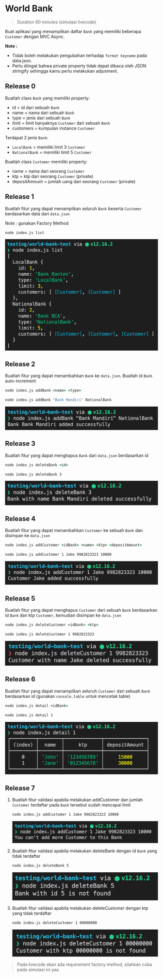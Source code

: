 # World Bank

> Duration 60 minutes (simulasi livecode)

Buat aplikasi yang menampilkan daftar `Bank` yang memiliki beberapa `Customer` dengan MVC Async.

**Note :**   
- Tidak boleh melakukan pengubahan terhadap `format keyname` pada data.json.
- Perlu diingat bahwa private property tidak dapat dibaca oleh JSON stringify sehingga kamu perlu melakukan adjusment.

## Release 0

Buatlah class `Bank` yang memiliki property:

- id = id dari sebuah `Bank`
- name = nama dari sebuah `Bank`
- type = jenis dari sebuah `Bank`
- limit = limit banyaknya `Customer` dari sebuah `Bank`
- customers = kumpulan instance `Customer`

Terdapat 2 jenis `Bank`:

- `LocalBank` = memiliki limit 3 `Customer`
- `NationalBank` = memiliki limit 5 `Customer`

Buatlah class `Customer` memiliki property:

- name = nama dari seorang `Customer`
- ktp = ktp dari seorang `Customer` (private)
- depositAmount = jumlah uang dari seorang `Customer` (private)

## Release 1

Buatlah fitur yang dapat menampilkan seluruh `Bank` beserta `Customer` berdasarkan data dari `data.json`

Note : gunakan Factory Method 

```cmd
node index.js list
```

<img src="./assets/list.png">

## Release 2

Buatlah fitur yang dapat menambahkan `Bank` ke `data.json`. Buatlah id `Bank` auto-increment

```cmd
node index.js addBank <name> <type>
```

```cmd
node index.js addBank "Bank Mandiri" NationalBank
```

<img src="./assets/addBank.png">

## Release 3

Buatlah fitur yang dapat menghapus `Bank` dari `data.json` berdasarkan id

```cmd
node index.js deleteBank <id>
```

```cmd
node index.js deleteBank 3
```

<img src="./assets/deleteBank.png">

## Release 4

Buatlah fitur yang dapat menambahkan `Customer` ke sebuah `Bank` dan disimpan ke `data.json`

```cmd
node index.js addCustomer <idBank> <name> <ktp> <depositAmount>
```

```cmd
node index.js addCustomer 1 Jake 9982823323 10000
```

<img src="./assets/addCustomer.png">

## Release 5

Buatlah fitur yang dapat menghapus `Customer` dari sebuah `Bank` berdasarkan id `Bank` dan ktp `Customer`, kemudian disimpan ke `data.json`

```cmd
node index.js deleteCustomer <idBank> <ktp>
```

```cmd
node index.js deleteCustomer 1 9982823323
```

<img src="./assets/deleteCustomer.png">

## Release 6

Buatlah fitur yang dapat menampilkan seluruh `Customer` dari sebuah `Bank` berdasarkan id (gunakan `console.table` untuk mencetak table)

```cmd
node index.js detail <idBank>
```

```cmd
node index.js detail 1
```

<img src="./assets/detail.png">

## Release 7

1. Buatlah fitur validasi apabila melakukan addCustomer dan jumlah `Customer` terdaftar pada `Bank` tersebut sudah mencapai limit

   ```cmd
   node index.js addCustomer 1 Jake 9982823323 10000
   ```

   <img src="./assets/validation-addCustomer.png">
2. Buatlah fitur validasi apabila melakukan deleteBank dengan id `Bank` yang tidak terdaftar

   ```cmd
   node index.js deleteBank 5
   ```

   <img src="./assets/validation-deleteBank.png">
3. Buatlah fitur validasi apabila melakukan deleteCustomer dengan ktp yang tidak terdaftar

   ```cmd
   node index.js deleteCustomer 1 00000000
   ```

   <img src="./assets/validation-deleteCustomer.png">

> Pada livecode akan ada requirement factory method, silahkan coba pada simulasi ini yaa.